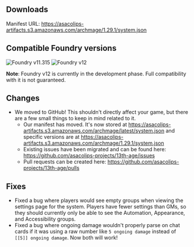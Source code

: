 ## Downloads

Manifest URL: https://asacolips-artifacts.s3.amazonaws.com/archmage/1.29.1/system.json

## Compatible Foundry versions

![Foundry v11.315](https://img.shields.io/badge/Foundry-v11.315-green) ![Foundry v12](https://img.shields.io/badge/Foundry-v12-yellow)

**Note**: Foundry v12 is currently in the development phase. Full compatibility with it is not guaranteed.

## Changes

- We moved to GitHub! This shouldn't directly affect your game, but there are a few small things to keep in mind related to it.
  - Our manifest has moved. It's now stored at https://asacolips-artifacts.s3.amazonaws.com/archmage/latest/system.json and specific versions are at https://asacolips-artifacts.s3.amazonaws.com/archmage/1.29.1/system.json
  - Existing issues have been migrated and can be found here: https://github.com/asacolips-projects/13th-age/issues
  - Pull requests can be created here: https://github.com/asacolips-projects/13th-age/pulls

## Fixes

- Fixed a bug where players would see empty groups when viewing the settings page for the system. Players have fewer settings than GMs, so they should currently only be able to see the Automation, Appearance, and Accessibility groups.
- Fixed a bug where ongoing damage wouldn't properly parse on chat cards if it was using a raw number like `5 ongoing damage` instead of `[[5]] ongoing damage`. Now both will work!